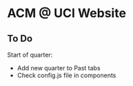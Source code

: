 # ACM @ UCI Website ###

## To Do
Start of quarter:
- Add new quarter to Past tabs
- Check config.js file in components